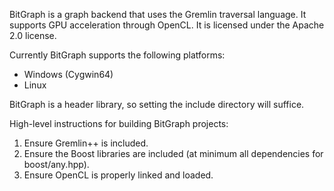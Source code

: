 BitGraph is a graph backend that uses the Gremlin traversal language.  It supports GPU acceleration through OpenCL.
It is licensed under the Apache 2.0 license.

Currently BitGraph supports the following platforms:
  - Windows (Cygwin64)
  - Linux

BitGraph is a header library, so setting the include directory will suffice.

High-level instructions for building BitGraph projects:
1. Ensure Gremlin++ is included.
2. Ensure the Boost libraries are included (at minimum all dependencies for boost/any.hpp).
3. Ensure OpenCL is properly linked and loaded.

